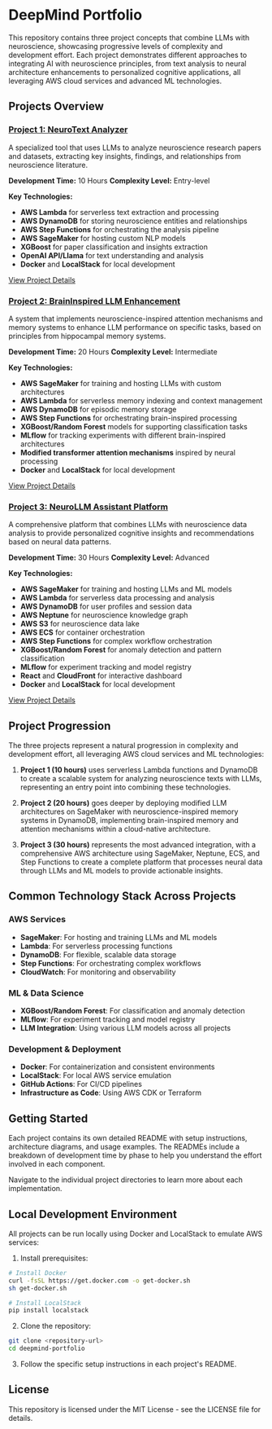 # DeepMind Portfolio

This repository contains three project concepts that combine LLMs with neuroscience, showcasing progressive levels of complexity and development effort. Each project demonstrates different approaches to integrating AI with neuroscience principles, from text analysis to neural architecture enhancements to personalized cognitive applications, all leveraging AWS cloud services and advanced ML technologies.

## Projects Overview

### [Project 1: NeuroText Analyzer](./project1-neurotext-analyzer)

A specialized tool that uses LLMs to analyze neuroscience research papers and datasets, extracting key insights, findings, and relationships from neuroscience literature.

**Development Time:** 10 Hours
**Complexity Level:** Entry-level

**Key Technologies:**
- **AWS Lambda** for serverless text extraction and processing
- **AWS DynamoDB** for storing neuroscience entities and relationships
- **AWS Step Functions** for orchestrating the analysis pipeline
- **AWS SageMaker** for hosting custom NLP models
- **XGBoost** for paper classification and insights extraction
- **OpenAI API/Llama** for text understanding and analysis
- **Docker** and **LocalStack** for local development

[View Project Details](./project1-neurotext-analyzer)

### [Project 2: BrainInspired LLM Enhancement](./project2-braininspired-llm-enhancement)

A system that implements neuroscience-inspired attention mechanisms and memory systems to enhance LLM performance on specific tasks, based on principles from hippocampal memory systems.

**Development Time:** 20 Hours
**Complexity Level:** Intermediate

**Key Technologies:**
- **AWS SageMaker** for training and hosting LLMs with custom architectures
- **AWS Lambda** for serverless memory indexing and context management
- **AWS DynamoDB** for episodic memory storage
- **AWS Step Functions** for orchestrating brain-inspired processing
- **XGBoost/Random Forest** models for supporting classification tasks
- **MLflow** for tracking experiments with different brain-inspired architectures
- **Modified transformer attention mechanisms** inspired by neural processing
- **Docker** and **LocalStack** for local development

[View Project Details](./project2-braininspired-llm-enhancement)

### [Project 3: NeuroLLM Assistant Platform](./project3-neurollm-assistant-platform)

A comprehensive platform that combines LLMs with neuroscience data analysis to provide personalized cognitive insights and recommendations based on neural data patterns.

**Development Time:** 30 Hours
**Complexity Level:** Advanced

**Key Technologies:**
- **AWS SageMaker** for training and hosting LLMs and ML models
- **AWS Lambda** for serverless data processing and analysis
- **AWS DynamoDB** for user profiles and session data
- **AWS Neptune** for neuroscience knowledge graph
- **AWS S3** for neuroscience data lake
- **AWS ECS** for container orchestration
- **AWS Step Functions** for complex workflow orchestration
- **XGBoost/Random Forest** for anomaly detection and pattern classification
- **MLflow** for experiment tracking and model registry
- **React** and **CloudFront** for interactive dashboard
- **Docker** and **LocalStack** for local development

[View Project Details](./project3-neurollm-assistant-platform)

## Project Progression

The three projects represent a natural progression in complexity and development effort, all leveraging AWS cloud services and ML technologies:

1. **Project 1 (10 hours)** uses serverless Lambda functions and DynamoDB to create a scalable system for analyzing neuroscience texts with LLMs, representing an entry point into combining these technologies.

2. **Project 2 (20 hours)** goes deeper by deploying modified LLM architectures on SageMaker with neuroscience-inspired memory systems in DynamoDB, implementing brain-inspired memory and attention mechanisms within a cloud-native architecture.

3. **Project 3 (30 hours)** represents the most advanced integration, with a comprehensive AWS architecture using SageMaker, Neptune, ECS, and Step Functions to create a complete platform that processes neural data through LLMs and ML models to provide actionable insights.

## Common Technology Stack Across Projects

### AWS Services
- **SageMaker**: For hosting and training LLMs and ML models
- **Lambda**: For serverless processing functions
- **DynamoDB**: For flexible, scalable data storage
- **Step Functions**: For orchestrating complex workflows
- **CloudWatch**: For monitoring and observability

### ML & Data Science
- **XGBoost/Random Forest**: For classification and anomaly detection
- **MLflow**: For experiment tracking and model registry
- **LLM Integration**: Using various LLM models across all projects

### Development & Deployment
- **Docker**: For containerization and consistent environments
- **LocalStack**: For local AWS service emulation
- **GitHub Actions**: For CI/CD pipelines
- **Infrastructure as Code**: Using AWS CDK or Terraform

## Getting Started

Each project contains its own detailed README with setup instructions, architecture diagrams, and usage examples. The READMEs include a breakdown of development time by phase to help you understand the effort involved in each component.

Navigate to the individual project directories to learn more about each implementation.

## Local Development Environment

All projects can be run locally using Docker and LocalStack to emulate AWS services:

1. Install prerequisites:
```bash
# Install Docker
curl -fsSL https://get.docker.com -o get-docker.sh
sh get-docker.sh

# Install LocalStack
pip install localstack
```

2. Clone the repository:
```bash
git clone <repository-url>
cd deepmind-portfolio
```

3. Follow the specific setup instructions in each project's README.

## License

This repository is licensed under the MIT License - see the LICENSE file for details.
